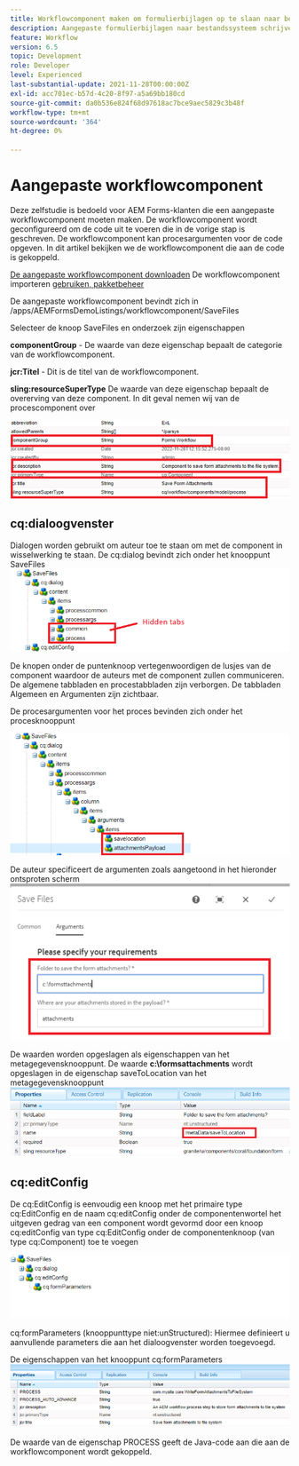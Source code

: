 ```yaml
---
title: Workflowcomponent maken om formulierbijlagen op te slaan naar bestandssysteem
description: Aangepaste formulierbijlagen naar bestandssysteem schrijven met behulp van een aangepaste workflowcomponent
feature: Workflow
version: 6.5
topic: Development
role: Developer
level: Experienced
last-substantial-update: 2021-11-28T00:00:00Z
exl-id: acc701ec-b57d-4c20-8f97-a5a69bb180cd
source-git-commit: da0b536e824f68d97618ac7bce9aec5829c3b48f
workflow-type: tm+mt
source-wordcount: '364'
ht-degree: 0%

---
```


# Aangepaste workflowcomponent

Deze zelfstudie is bedoeld voor AEM Forms-klanten die een aangepaste workflowcomponent moeten maken. De workflowcomponent wordt geconfigureerd om de code uit te voeren die in de vorige stap is geschreven. De workflowcomponent kan procesargumenten voor de code opgeven. In dit artikel bekijken we de workflowcomponent die aan de code is gekoppeld.


[De aangepaste workflowcomponent downloaden](assets/saveFiles.zip)
De workflowcomponent importeren [gebruiken, pakketbeheer](http://localhost:4502/crx/packmgr/index.jsp)

De aangepaste workflowcomponent bevindt zich in /apps/AEMFormsDemoListings/workflowcomponent/SaveFiles

Selecteer de knoop SaveFiles en onderzoek zijn eigenschappen

**componentGroup** - De waarde van deze eigenschap bepaalt de categorie van de workflowcomponent.

**jcr:Titel** - Dit is de titel van de workflowcomponent.

**sling:resourceSuperType** De waarde van deze eigenschap bepaalt de overerving van deze component. In dit geval nemen wij van de procescomponent over


![componenteigenschappen](assets/component-properties1.png)

## cq:dialoogvenster

Dialogen worden gebruikt om auteur toe te staan om met de component in wisselwerking te staan. De cq:dialog bevindt zich onder het knooppunt SaveFiles
![cq-dialoog](assets/cq-dialog.png)

De knopen onder de puntenknoop vertegenwoordigen de lusjes van de component waardoor de auteurs met de component zullen communiceren. De algemene tabbladen en procestabbladen zijn verborgen. De tabbladen Algemeen en Argumenten zijn zichtbaar.

De procesargumenten voor het proces bevinden zich onder het procesknooppunt

![procesmarkeringen](assets/process-arguments.png)

De auteur specificeert de argumenten zoals aangetoond in het hieronder ontsproten scherm
![workflowcomponent](assets/custom-workflow-component.png)

De waarden worden opgeslagen als eigenschappen van het metagegevensknooppunt. De waarde **c:\formsattachments** wordt opgeslagen in de eigenschap saveToLocation van het metagegevensknooppunt
![opslaglocatie](assets/save-to-location.png)

## cq:editConfig

De cq:EditConfig is eenvoudig een knoop met het primaire type cq:EditConfig en de naam cq:editConfig onder de componentenwortel het uitgeven gedrag van een component wordt gevormd door een knoop cq:editConfig van type cq:EditConfig onder de componentenknoop (van type cq:Component) toe te voegen

![bewerken-config](assets/cq-edit-config.png)

cq:formParameters (knooppunttype niet:unStructured): Hiermee definieert u aanvullende parameters die aan het dialoogvenster worden toegevoegd.


De eigenschappen van het knooppunt cq:formParameters
![from-parameters-properties](assets/form-parameters-properties.png)

De waarde van de eigenschap PROCESS geeft de Java-code aan die aan de workflowcomponent wordt gekoppeld.
